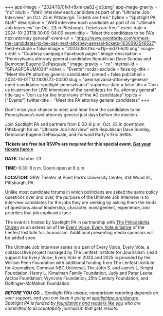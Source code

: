 +++
app-image = "2024/10/01kf-r8xm-pa82-jjp3.png"
app-image-gravity = "no"
blurb = "We’ll interview each candidate as part of an “Ultimate Job Interview” on Oct. 23 in Pittsburgh. Tickets are free."
byline = "Spotlight PA Staff"
description = "We’ll interview each candidate as part of an “Ultimate Job Interview” on Oct. 23 in Pittsburgh. Tickets are free."
event-date = 2024-10-23T18:30:00-04:00
event-title = "Meet the candidates to be PA's next attorney general"
event-url = "https://www.eventbrite.com/e/meet-the-candidates-to-be-pas-next-attorney-general-tickets-1030093546527"
feed-exclude = false
image = "2024/08/01kc-wf1p-md71-kjt0.png"
image-credit = "Courtesy campaign Facebook pages"
image-description = "Pennsylvania attorney general candidates Republican Dave Sunday and Democrat Eugene DePasquale."
image-gravity = "ce"
internal-id = "SPLAGFORUM1024"
kicker = "Events"
modal-exclude = false
og-title = "Meet the PA attorney general candidates"
pinned = false
published = 2024-10-01T12:18:00.72-04:00
slug = "pennsylvania-attorney-general-meet-candidates-spotlight-pennsylvania"
suppress-date = false
title = "Join us in-person for LIVE interviews of the candidates for Pa. attorney general"
title-tag = "Join us for live interviews of the AG candidates"
topics = ["Events"]
twitter-title = "Meet the PA attorney general candidates"
+++

Don’t miss your chance to meet and hear from the candidates to be Pennsylvania’s next attorney general just days before the election.

Join Spotlight PA and partners from 6:30-8 p.m. Oct. 23 in downtown Pittsburgh for an “Ultimate Job Interview” with Republican Dave Sunday, Democrat Eugene DePasquale, and Forward Party&#39;s Eric Settle.

<strong>Tickets are free but RSVPs are required for this special event. </strong><a href="https://www.eventbrite.com/e/meet-the-candidates-to-be-pas-next-attorney-general-tickets-1030093546527"><strong>Get your tickets here »</strong></a><strong></strong>

<strong>DATE: </strong>October 23

<strong>TIME:</strong> 6:30-8 p.m. Doors open at 6 p.m.

<strong>LOCATION: </strong>GRW Theater at Point Park’s University Center, 414 Wood St., Pittsburgh, PA

Unlike most candidate forums in which politicians are asked the same policy questions over and over, the purpose of the Ultimate Job Interview is to interview candidates for the jobs they are seeking by asking them the kinds of questions about leadership, character, management, experience, and priorities that job applicants face.

The event is hosted by Spotlight PA in partnership with <a href="https://thephiladelphiacitizen.org/">The Philadelphia Citizen</a> as an extension of the <a href="https://www.everyvoice-everyvote.org/">Every Voice, Every Vote initiative</a> of the Lenfest Institute for Journalism. Additional presenting media sponsors will be added soon.

The Ultimate Job Interview series is a part of Every Voice, Every Vote, a collaborative project managed by The Lenfest Institute for Journalism. Lead support for Every Voice, Every Vote in 2024 and 2025 is provided by the William Penn Foundation with additional funding from The Lenfest Institute for Journalism, Comcast NBC Universal, The John S. and James L. Knight Foundation, Henry L. Kimelman Family Foundation, Judy and Peter Leone, Arctos Foundation, Wyncote Foundation, 25th Century Foundation, and Dolfinger-McMahon Foundation.

<strong><em>BEFORE YOU GO…</em></strong><em> Spotlight PA’s unique, nonpartisan reporting depends on your support, and you can keep it going at </em><a href="https://www.spotlightpa.org/donate"><em>spotlightpa.org/donate</em></a><em>. Spotlight PA is funded by</em><a href="https://www.spotlightpa.org/support"><em> foundations and readers like you</em></a><em> who are committed to accountability journalism that gets results.</em>

